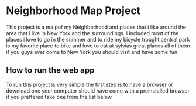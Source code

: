 # Neighborhood Map Project #
 
This project is a ma pof my Neighborhood and places that i like around the area that i live in New York and the surroundings.
I included most of the places i love to go in the summer and to ride my bicycle trought central park is my favorite place to bike and love to eat at sylvias great places all of them if you guys ever come to New York you should visit and have some fun.


## How to run the web app ##

To run this project is very simple the first step is to have a browser or download one your computer should have come with a preinstalled browser  if you preffered take one from the list below 

